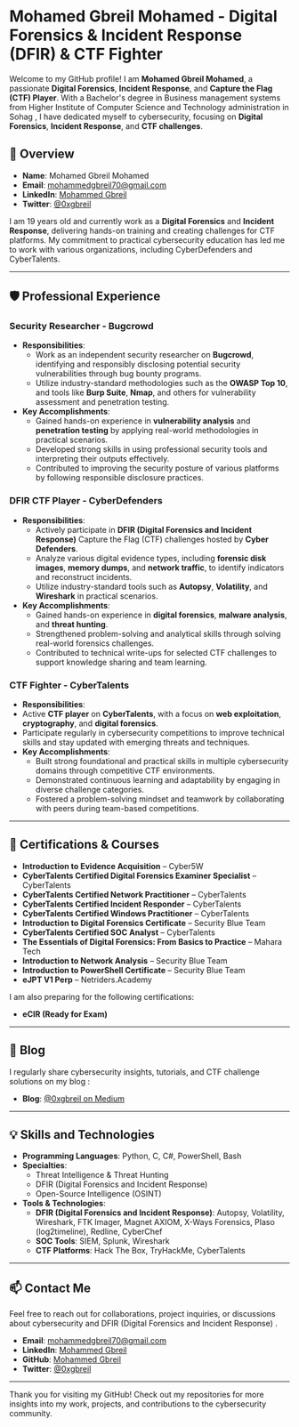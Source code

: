 # Mohamed Gbreil Mohamed - Digital Forensics & Incident Response (DFIR) & CTF Fighter 

Welcome to my GitHub profile! I am **Mohamed Gbreil Mohamed**, a passionate **Digital Forensics**, **Incident Response**, and **Capture the Flag (CTF) Player**. With a Bachelor's degree in Business management systems from Higher Institute of Computer Science and Technology administration in Sohag
, I have dedicated myself to cybersecurity, focusing on **Digital Forensics**, **Incident Response**, and **CTF challenges**.

## 🔰 Overview

- **Name**: Mohamed Gbreil Mohamed
- **Email**: mohammedgbreil70@gmail.com
- **LinkedIn**: [Mohammed Gbreil](https://www.linkedin.com/in/0xgbreil/)
- **Twitter**: [@0xgbreil](https://x.com/0xgbreil)

I am 19 years old and currently work as a **Digital Forensics** and **Incident Response**, delivering hands-on training and creating challenges for CTF platforms. My commitment to practical cybersecurity education has led me to work with various organizations, including CyberDefenders and CyberTalents.

---

## 🛡️ Professional Experience

### Security Researcher - **Bugcrowd**
- **Responsibilities**:
  - Work as an independent security researcher on **Bugcrowd**, identifying and responsibly disclosing potential security vulnerabilities through bug bounty programs.  
  - Utilize industry-standard methodologies such as the **OWASP Top 10**, and tools like **Burp Suite**, **Nmap**, and others for vulnerability assessment and penetration testing.
- **Key Accomplishments**:
  - Gained hands-on experience in **vulnerability analysis** and **penetration testing** by applying real-world methodologies in practical scenarios.  
  - Developed strong skills in using professional security tools and interpreting their outputs effectively.  
  - Contributed to improving the security posture of various platforms by following responsible disclosure practices.

### DFIR CTF Player - **CyberDefenders** 
- **Responsibilities**:
  - Actively participate in **DFIR (Digital Forensics and Incident Response)** Capture the Flag (CTF) challenges hosted by **Cyber Defenders**.  
  - Analyze various digital evidence types, including **forensic disk images**, **memory dumps**, and **network traffic**, to identify indicators and reconstruct incidents.  
  - Utilize industry-standard tools such as **Autopsy**, **Volatility**, and **Wireshark** in practical scenarios.
- **Key Accomplishments**:
  - Gained hands-on experience in **digital forensics**, **malware analysis**, and **threat hunting**.  
  - Strengthened problem-solving and analytical skills through solving real-world forensics challenges.  
  - Contributed to technical write-ups for selected CTF challenges to support knowledge sharing and team learning.

### CTF Fighter  - **CyberTalents**
- **Responsibilities**:
 - Active **CTF player** on **CyberTalents**, with a focus on **web exploitation**, **cryptography**, and **digital forensics**.  
 - Participate regularly in cybersecurity competitions to improve technical skills and stay updated with emerging threats and techniques.
- **Key Accomplishments**:
  - Built strong foundational and practical skills in multiple cybersecurity domains through competitive CTF environments.  
  - Demonstrated continuous learning and adaptability by engaging in diverse challenge categories.  
  - Fostered a problem-solving mindset and teamwork by collaborating with peers during team-based competitions.

---



## 📜 Certifications & Courses

- **Introduction to Evidence Acquisition** – Cyber5W
- **CyberTalents Certified Digital Forensics Examiner Specialist** – CyberTalents
- **CyberTalents Certified Network Practitioner** – CyberTalents
- **CyberTalents Certified Incident Responder** – CyberTalents
- **CyberTalents Certified Windows Practitioner** – CyberTalents
- **Introduction to Digital Forensics Certificate** – Security Blue Team
- **CyberTalents Certified SOC Analyst** – CyberTalents
- **The Essentials of Digital Forensics: From Basics to Practice** – Mahara Tech
- **Introduction to Network Analysis** – Security Blue Team
- **Introduction to PowerShell Certificate** – Security Blue Team
- **eJPT V1 Perp** – Netriders.Academy

I am also preparing for the following certifications:
- **eCIR (Ready for Exam)**

---

## 🎥 Blog 

I regularly share cybersecurity insights, tutorials, and CTF challenge solutions on my blog :
- **Blog**: [@0xgbreil on Medium]([https://medium.com/@0xMr_Robot](https://medium.com/@0xgbreil))

---

## 💡 Skills and Technologies

- **Programming Languages**: Python, C, C#, PowerShell, Bash
- **Specialties**: 
  - Threat Intelligence & Threat Hunting
  - DFIR (Digital Forensics and Incident Response)
  - Open-Source Intelligence (OSINT)
- **Tools & Technologies**: 
  - **DFIR (Digital Forensics and Incident Response)**: Autopsy, Volatility, Wireshark, FTK Imager, Magnet AXIOM, X-Ways Forensics, Plaso (log2timeline), Redline, CyberChef
  - **SOC Tools**: SIEM, Splunk, Wireshark
  - **CTF Platforms**: Hack The Box, TryHackMe, CyberTalents

---

## 📫 Contact Me

Feel free to reach out for collaborations, project inquiries, or discussions about cybersecurity and DFIR (Digital Forensics and Incident Response) .

- **Email**: mohammedgbreil70@gmail.com
- **LinkedIn**: [Mohammed Gbreil](https://www.linkedin.com/in/0xgbreil/)
- **GitHub**: [Mohammed Gbreil](https://github.com/0xgbreil)
-  **Twitter**: [@0xgbreil](https://x.com/0xgbreil)

---


Thank you for visiting my GitHub! Check out my repositories for more insights into my work, projects, and contributions to the cybersecurity community.
